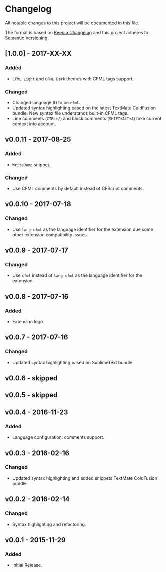 # Changelog
All notable changes to this project will be documented in this file.

The format is based on [Keep a Changelog](http://keepachangelog.com/en/1.0.0/)
and this project adheres to [Semantic Versioning](http://semver.org/spec/v2.0.0.html).

## [1.0.0] - 2017-XX-XX
### Added
- `CFML Light` and `CFML Dark` themes with CFML tags support.
### Changed
- Changed language ID to be `cfml`.
- Updated syntax highlighting based on the latest TextMate ColdFusion bundle. New syntax file understands built-in CFML tags.
- Line comments (`CTRL+/`) and block comments (`SHIFT+ALT+A`) take current context into account.

## v0.0.11 - 2017-08-25
### Added
- `WriteDump` snippet.
### Changed
- Use CFML comments by default instead of CFScript comments.

## v0.0.10 - 2017-07-18
### Changed
- Use `lang-cfml` as the language identifier for the extension due some other extension compatibility issues.

## v0.0.9 - 2017-07-17
### Changed
- Use `cfml` instead of `lang-cfml` as the language identifier for the extension.

## v0.0.8 - 2017-07-16
### Added
- Extension logo.

## v0.0.7 - 2017-07-16
### Changed
- Updated syntax highlighting based on SublimeText bundle.

## v0.0.6 - skipped

## v0.0.5 - skipped

## v0.0.4 - 2016-11-23
### Added
- Language configuration: comments support.

## v0.0.3 - 2016-02-16
### Changed
- Updated syntax highlighting and added snippets TextMate ColdFusion bundle.

## v0.0.2 - 2016-02-14
### Changed
- Syntax highlighting and refactoring.

## v0.0.1 - 2015-11-29
### Added
- Initial Release.